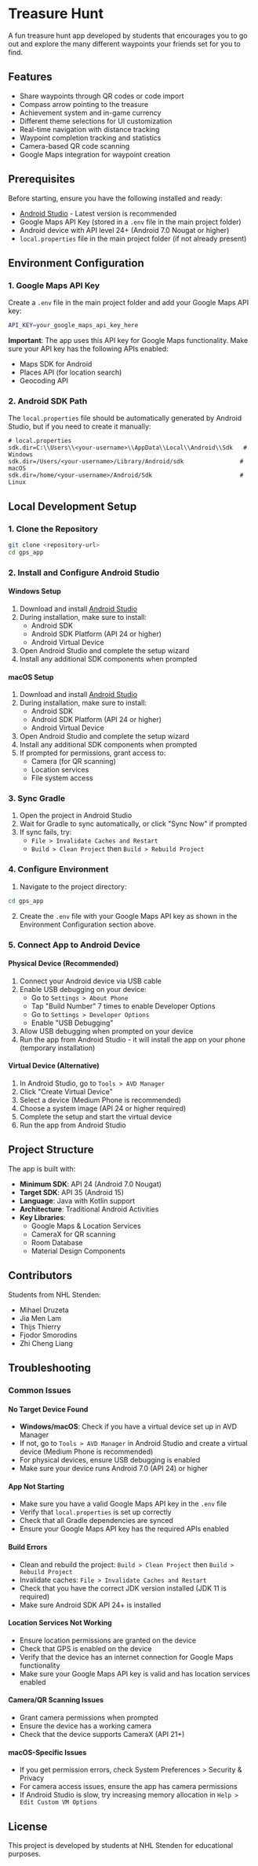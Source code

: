 # Treasure Hunt

A fun treasure hunt app developed by students that encourages you to go out and explore the many different waypoints your friends set for you to find.

## Features

- Share waypoints through QR codes or code import
- Compass arrow pointing to the treasure
- Achievement system and in-game currency
- Different theme selections for UI customization
- Real-time navigation with distance tracking
- Waypoint completion tracking and statistics
- Camera-based QR code scanning
- Google Maps integration for waypoint creation

## Prerequisites

Before starting, ensure you have the following installed and ready:

- [Android Studio](https://developer.android.com/studio) - Latest version is recommended
- Google Maps API Key (stored in a `.env` file in the main project folder)
- Android device with API level 24+ (Android 7.0 Nougat or higher)
- `local.properties` file in the main project folder (if not already present)

## Environment Configuration

### 1. Google Maps API Key

Create a `.env` file in the main project folder and add your Google Maps API key:

```bash
API_KEY=your_google_maps_api_key_here
```

**Important**: The app uses this API key for Google Maps functionality. Make sure your API key has the following APIs enabled:

- Maps SDK for Android
- Places API (for location search)
- Geocoding API

### 2. Android SDK Path

The `local.properties` file should be automatically generated by Android Studio, but if you need to create it manually:

```properties
# local.properties
sdk.dir=C:\\Users\\<your-username>\\AppData\\Local\\Android\\Sdk   # Windows
sdk.dir=/Users/<your-username>/Library/Android/sdk                # macOS
sdk.dir=/home/<your-username>/Android/Sdk                         # Linux
```

## Local Development Setup

### 1. Clone the Repository

```bash
git clone <repository-url>
cd gps_app
```

### 2. Install and Configure Android Studio

#### Windows Setup

1. Download and install [Android Studio](https://developer.android.com/studio)
2. During installation, make sure to install:
   - Android SDK
   - Android SDK Platform (API 24 or higher)
   - Android Virtual Device
3. Open Android Studio and complete the setup wizard
4. Install any additional SDK components when prompted

#### macOS Setup

1. Download and install [Android Studio](https://developer.android.com/studio)
2. During installation, make sure to install:
   - Android SDK
   - Android SDK Platform (API 24 or higher)
   - Android Virtual Device
3. Open Android Studio and complete the setup wizard
4. Install any additional SDK components when prompted
5. If prompted for permissions, grant access to:
   - Camera (for QR scanning)
   - Location services
   - File system access

### 3. Sync Gradle

1. Open the project in Android Studio
2. Wait for Gradle to sync automatically, or click "Sync Now" if prompted
3. If sync fails, try:
   - `File > Invalidate Caches and Restart`
   - `Build > Clean Project` then `Build > Rebuild Project`

### 4. Configure Environment

1. Navigate to the project directory:

```bash
cd gps_app
```

2. Create the `.env` file with your Google Maps API key as shown in the Environment Configuration section above.

### 5. Connect App to Android Device

#### Physical Device (Recommended)

1. Connect your Android device via USB cable
2. Enable USB debugging on your device:
   - Go to `Settings > About Phone`
   - Tap "Build Number" 7 times to enable Developer Options
   - Go to `Settings > Developer Options`
   - Enable "USB Debugging"
3. Allow USB debugging when prompted on your device
4. Run the app from Android Studio - it will install the app on your phone (temporary installation)

#### Virtual Device (Alternative)

1. In Android Studio, go to `Tools > AVD Manager`
2. Click "Create Virtual Device"
3. Select a device (Medium Phone is recommended)
4. Choose a system image (API 24 or higher required)
5. Complete the setup and start the virtual device
6. Run the app from Android Studio

## Project Structure

The app is built with:

- **Minimum SDK**: API 24 (Android 7.0 Nougat)
- **Target SDK**: API 35 (Android 15)
- **Language**: Java with Kotlin support
- **Architecture**: Traditional Android Activities
- **Key Libraries**:
  - Google Maps & Location Services
  - CameraX for QR scanning
  - Room Database
  - Material Design Components

## Contributors

Students from NHL Stenden:

- Mihael Druzeta
- Jia Men Lam
- Thijs Thierry
- Fjodor Smorodins
- Zhi Cheng Liang

## Troubleshooting

### Common Issues

#### No Target Device Found

- **Windows/macOS**: Check if you have a virtual device set up in AVD Manager
- If not, go to `Tools > AVD Manager` in Android Studio and create a virtual device (Medium Phone is recommended)
- For physical devices, ensure USB debugging is enabled
- Make sure your device runs Android 7.0 (API 24) or higher

#### App Not Starting

- Make sure you have a valid Google Maps API key in the `.env` file
- Verify that `local.properties` is set up correctly
- Check that all Gradle dependencies are synced
- Ensure your Google Maps API key has the required APIs enabled

#### Build Errors

- Clean and rebuild the project: `Build > Clean Project` then `Build > Rebuild Project`
- Invalidate caches: `File > Invalidate Caches and Restart`
- Check that you have the correct JDK version installed (JDK 11 is required)
- Make sure Android SDK API 24+ is installed

#### Location Services Not Working

- Ensure location permissions are granted on the device
- Check that GPS is enabled on the device
- Verify that the device has an internet connection for Google Maps functionality
- Make sure your Google Maps API key is valid and has location services enabled

#### Camera/QR Scanning Issues

- Grant camera permissions when prompted
- Ensure the device has a working camera
- Check that the device supports CameraX (API 21+)

#### macOS-Specific Issues

- If you get permission errors, check System Preferences > Security & Privacy
- For camera access issues, ensure the app has camera permissions
- If Android Studio is slow, try increasing memory allocation in `Help > Edit Custom VM Options`

## License

This project is developed by students at NHL Stenden for educational purposes.
